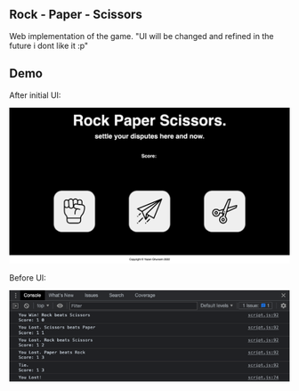 

## Rock - Paper - Scissors
Web implementation of the game.
"UI will be changed and refined in the future i dont like it :p"


## Demo
After initial UI:

![Demo of Game](https://github.com/YazanGhunaim/Rock-Paper-Scissors/blob/main/media/demoInitialUI.png)

Before UI:

![Demo of Game](https://github.com/YazanGhunaim/Rock-Paper-Scissors/blob/main/media/demo.png)



